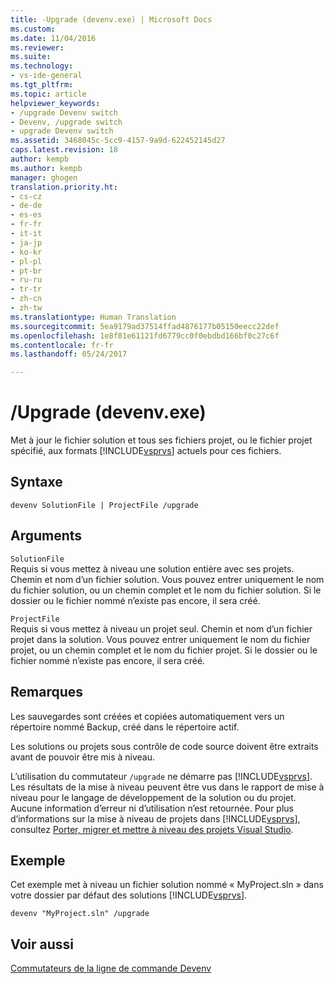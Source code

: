 ```yaml
---
title: -Upgrade (devenv.exe) | Microsoft Docs
ms.custom: 
ms.date: 11/04/2016
ms.reviewer: 
ms.suite: 
ms.technology:
- vs-ide-general
ms.tgt_pltfrm: 
ms.topic: article
helpviewer_keywords:
- /upgrade Devenv switch
- Devenv, /upgrade switch
- upgrade Devenv switch
ms.assetid: 3468045c-5cc9-4157-9a9d-622452145d27
caps.latest.revision: 18
author: kempb
ms.author: kempb
manager: ghogen
translation.priority.ht:
- cs-cz
- de-de
- es-es
- fr-fr
- it-it
- ja-jp
- ko-kr
- pl-pl
- pt-br
- ru-ru
- tr-tr
- zh-cn
- zh-tw
ms.translationtype: Human Translation
ms.sourcegitcommit: 5ea9179ad37514ffad4876177b05150eecc22def
ms.openlocfilehash: 1e8f81e61121fd6779cc0f0ebdbd166bf0c27c6f
ms.contentlocale: fr-fr
ms.lasthandoff: 05/24/2017

---
```

# <a name="upgrade-devenvexe"></a>/Upgrade (devenv.exe)
Met à jour le fichier solution et tous ses fichiers projet, ou le fichier projet spécifié, aux formats [!INCLUDE[vsprvs](../../code-quality/includes/vsprvs_md.md)] actuels pour ces fichiers.  
  
## <a name="syntax"></a>Syntaxe  
  
```  
devenv SolutionFile | ProjectFile /upgrade  
```  
  
## <a name="arguments"></a>Arguments  
 `SolutionFile`  
 Requis si vous mettez à niveau une solution entière avec ses projets. Chemin et nom d’un fichier solution. Vous pouvez entrer uniquement le nom du fichier solution, ou un chemin complet et le nom du fichier solution. Si le dossier ou le fichier nommé n’existe pas encore, il sera créé.  
  
 `ProjectFile`  
 Requis si vous mettez à niveau un projet seul. Chemin et nom d’un fichier projet dans la solution. Vous pouvez entrer uniquement le nom du fichier projet, ou un chemin complet et le nom du fichier projet. Si le dossier ou le fichier nommé n’existe pas encore, il sera créé.  
  
## <a name="remarks"></a>Remarques  
 Les sauvegardes sont créées et copiées automatiquement vers un répertoire nommé Backup, créé dans le répertoire actif.  
  
 Les solutions ou projets sous contrôle de code source doivent être extraits avant de pouvoir être mis à niveau.  
  
 L’utilisation du commutateur `/upgrade` ne démarre pas [!INCLUDE[vsprvs](../../code-quality/includes/vsprvs_md.md)]. Les résultats de la mise à niveau peuvent être vus dans le rapport de mise à niveau pour le langage de développement de la solution ou du projet. Aucune information d’erreur ni d’utilisation n’est retournée. Pour plus d’informations sur la mise à niveau de projets dans [!INCLUDE[vsprvs](../../code-quality/includes/vsprvs_md.md)], consultez [Porter, migrer et mettre à niveau des projets Visual Studio](../../porting/port-migrate-and-upgrade-visual-studio-projects.md).  
  
## <a name="example"></a>Exemple  
 Cet exemple met à niveau un fichier solution nommé « MyProject.sln » dans votre dossier par défaut des solutions [!INCLUDE[vsprvs](../../code-quality/includes/vsprvs_md.md)].  
  
```  
devenv "MyProject.sln" /upgrade  
```  
  
## <a name="see-also"></a>Voir aussi  
 [Commutateurs de la ligne de commande Devenv](../../ide/reference/devenv-command-line-switches.md)
